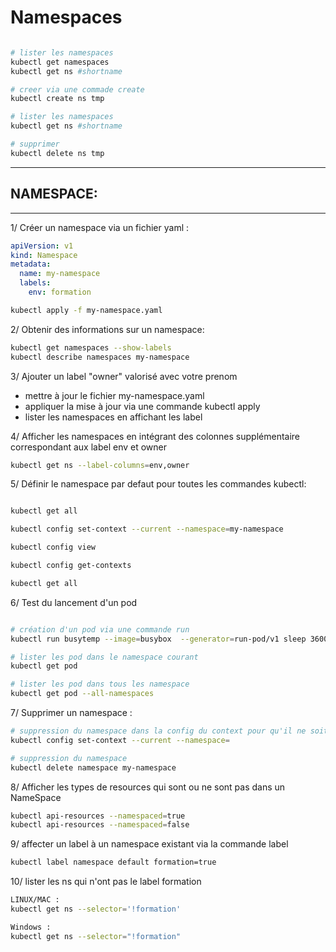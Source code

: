 # Namespaces

```sh

# lister les namespaces
kubectl get namespaces
kubectl get ns #shortname

# creer via une commade create
kubectl create ns tmp

# lister les namespaces
kubectl get ns #shortname

# supprimer
kubectl delete ns tmp

```

	
---------------------------------------------------------------------------------------------------------------
## NAMESPACE:
---------------------------------------------------------------------------------------------------------------

1/ Créer un namespace via un fichier yaml :

```yaml  
apiVersion: v1
kind: Namespace
metadata:
  name: my-namespace
  labels: 
    env: formation
```

```bash
kubectl apply -f my-namespace.yaml
```

2/ Obtenir des informations sur un namespace:

```bash
kubectl get namespaces --show-labels
kubectl describe namespaces my-namespace
```

3/ Ajouter un label "owner" valorisé avec votre prenom

- mettre à jour le fichier my-namespace.yaml
- appliquer la mise à jour via une commande kubectl apply
- lister les namespaces en affichant les label

4/ Afficher les namespaces en intégrant des colonnes supplémentaire correspondant aux label env et owner

```bash
kubectl get ns --label-columns=env,owner
```


5/ Définir le namespace par defaut pour toutes les commandes kubectl:
```bash

kubectl get all

kubectl config set-context --current --namespace=my-namespace

kubectl config view

kubectl config get-contexts

kubectl get all

```

6/ Test du lancement d'un pod

```bash

# création d'un pod via une commande run
kubectl run busytemp --image=busybox  --generator=run-pod/v1 sleep 3600

# lister les pod dans le namespace courant
kubectl get pod

# lister les pod dans tous les namespace
kubectl get pod --all-namespaces 
```

7/ Supprimer un namespace :

```bash
# suppression du namespace dans la config du context pour qu'il ne soit plus le namespace par defaut
kubectl config set-context --current --namespace=

# suppression du namespace
kubectl delete namespace my-namespace
```
 
8/ Afficher les types de resources qui sont ou ne sont pas dans un NameSpace

 ```bash
kubectl api-resources --namespaced=true
kubectl api-resources --namespaced=false
```


9/ affecter un label à un namespace existant via la commande label
```bash
kubectl label namespace default formation=true
```

10/ lister les ns qui n'ont pas le label formation
```bash
LINUX/MAC :
kubectl get ns --selector='!formation'

Windows :
kubectl get ns --selector="!formation"

```
